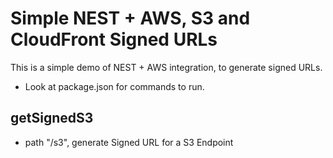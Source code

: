 # Simple NEST + AWS, S3 and CloudFront Signed URLs

This is a simple demo of NEST + AWS integration, to generate signed URLs.

- Look at package.json for commands to run.

## getSignedS3

- path "/s3", generate Signed URL for a S3 Endpoint

